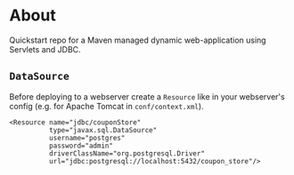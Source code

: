 # About

Quickstart repo for a Maven managed dynamic web-application using Servlets and
JDBC.

## `DataSource`

Before deploying to a webserver create a `Resource` like in your webserver's config (e.g. for Apache Tomcat in `conf/context.xml`).

```
<Resource name="jdbc/couponStore"
          type="javax.sql.DataSource"
          username="postgres"
          password="admin"
          driverClassName="org.postgresql.Driver"
          url="jdbc:postgresql://localhost:5432/coupon_store"/>
```
